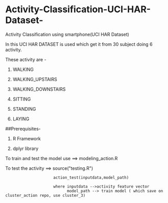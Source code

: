# Activity-Classification-UCI-HAR-Dataset-
Activity Classification using smartphone(UCI HAR Dataset)

In this UCI HAR DATASET is used which get it from 30 subject doing 6 activity.

These activity are -

1. WALKING

2. WALKING_UPSTAIRS

3. WALKING_DOWNSTAIRS

4. SITTING

5. STANDING

6. LAYING



##Prerequisites-

1) R Framework

2) dplyr library


To train and test the model use ==> modeling_action.R

To test the activity ==> source("testing.R")
                         
                         action_test(inputdata,model_path)
                         
                         where inputdata -->activity feature vector  
                               model_path --> train model ( which save on cluster_action repo, use cluster_3)
